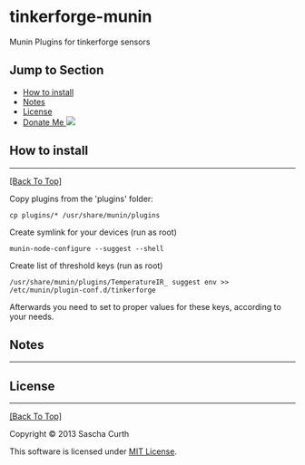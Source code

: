 tinkerforge-munin
===============

Munin Plugins for tinkerforge sensors

## Jump to Section
* [How to install](#how-to-install)
* [Notes](#notes)
* [License](#license)
* [Donate Me ![](https://www.paypalobjects.com/de_DE/DE/i/btn/btn_donate_SM.gif)](https://www.paypal.com/cgi-bin/webscr?cmd=_s-xclick&hosted_button_id=TZMF3HP322F5U)

## How to install
---
[[Back To Top]](#jump-to-section)

Copy plugins from the 'plugins' folder:

    cp plugins/* /usr/share/munin/plugins

Create symlink for your devices (run as root)
    
    munin-node-configure --suggest --shell

Create list of threshold keys (run as root)

    /usr/share/munin/plugins/TemperatureIR_ suggest env >> /etc/munin/plugin-conf.d/tinkerforge

Afterwards you need to set to proper values for these keys, according to your needs.

## Notes
---

## License
---
[[Back To Top]](#jump-to-section)

Copyright © 2013 Sascha Curth

This software is licensed under [MIT License](http://scurth.mit-license.org/).
